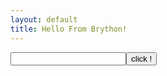 ```yaml
---
layout: default
title: Hello From Brython!
---
```

<script type="text/python">
from browser import document, alert

def echo(event):
    alert(document["zone"].value)

document["mybutton"].bind("click", echo)
</script>

<input id="zone"><button id="mybutton">click !</button>
